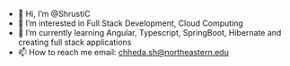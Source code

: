 - 👋 Hi, I’m @ShrustiC
- 👀 I’m interested in Full Stack Development, Cloud Computing
- 🌱 I’m currently learning Angular, Typescript, SpringBoot, Hibernate and creating full stack applications
- 📫 How to reach me email: chheda.sh@northeastern.edu

<!---
ShrustiC/ShrustiC is a ✨ special ✨ repository because its `README.md` (this file) appears on your GitHub profile.
You can click the Preview link to take a look at your changes.
--->

